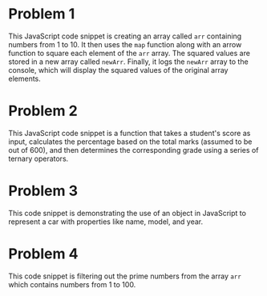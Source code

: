 # Problem 1

This JavaScript code snippet is creating an array called `arr` containing numbers from 1 to 10. It
then uses the `map` function along with an arrow function to square each element of the `arr` array.
The squared values are stored in a new array called `newArr`. Finally, it logs the `newArr` array to
the console, which will display the squared values of the original array elements.

# Problem 2

This JavaScript code snippet is a function that takes a student's score as input, calculates the
percentage based on the total marks (assumed to be out of 600), and then determines the
corresponding grade using a series of ternary operators.

# Problem 3

This code snippet is demonstrating the use of an object in JavaScript to represent a car with
properties like name, model, and year.

# Problem 4

This code snippet is filtering out the prime numbers from the array `arr` which contains numbers
from 1 to 100.